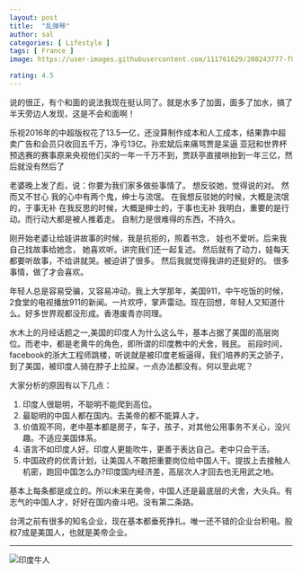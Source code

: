 ```yaml
---
layout: post
title:  "乱弹琴"
author: sal
categories: [ Lifestyle ]
tags: [ France ]
image: https://user-images.githubusercontent.com/111761629/208243777-f818adce-23aa-4295-95b2-725d1c617695.jpg

rating: 4.5
---
```


说的很正，有个和面的说法我现在挺认同了。就是水多了加面，面多了加水，搞了半天旁边人发现，这是不会和面啊！

乐视2016年的中超版权花了13.5一亿，还没算制作成本和人工成本，结果靠中超卖广告和会员只收回五千万，净亏13亿。孙宏斌后来痛骂贾是呆逼
亚冠和世界杯预选赛的赛事原来央视他们买的一年一千万不到，贾跃亭直接哄抬到一年三亿，然后就没有然后了


老婆晚上发了彪，说：你要为我们家多做些事情了。 想反驳她，觉得说的对。 然而又不甘心 我的心中有两个鬼，绅士与流氓。 在我想反驳她的时候，大概是流氓的，于事无补 在我反思的时候，大概是绅士的，于事也无补 我明白，重要的是行动。而行动大都是被人推着走。 自制力是很难得的东西，不持久。

刚开始老婆让给娃讲故事的时候，我是抗拒的，照着书念， 娃也不爱听。后来我自己找故事给她念， 她喜欢听。讲完我们还一起复述。 然后就有了动力，娃每天都要听故事，不给讲就哭。被迫讲了很多。 然后我就觉得我讲的还挺好的。 很多事情，做了才会喜欢。

年轻人总是容易受骗，又容易冲动，我上大学那年，美国911，中午吃饭的时候，2食堂的电视播放911的新闻。一片欢呼，掌声雷动。现在回想，年轻人又知道什么。好多世界观都没形成。香港废青亦同理。

水木上的月经话题之一,美国的印度人为什么这么牛，基本占据了美国的高层岗位。而老中，都是老黄牛的角色，即所谓的印度教中的犬舍，贱民。 前段时间，facebook的浙大工程师跳楼，听说就是被印度老板逼得，我们培养的天之骄子，到了美国，被印度人骑在脖子上拉屎，一点办法都没有。何以至此呢？

大家分析的原因有以下几点：
1. 印度人很聪明，不聪明不能爬到高位。
2. 最聪明的中国人都在国内。去美帝的都不能算人才。
3. 价值观不同，老中基本都是房子，车子，孩子，对其他公用事务不关心，没兴趣。不适应美国体系。
3. 语言不如印度人好。印度人更能吹牛，更善于表达自己。老中只会干活。
3. 中国政府的优青计划，让美国人不敢把重要岗位给中国人干。提拔上去接触人机密，跑回中国怎么办?印度国内经济差，高层次人才回去也无用武之地。

基本上每条都是成立的。所以未来在美帝，中国人还是最底层的犬舍，大头兵。有志气的中国人才，好好在国内奋斗吧。没有第二条路。

台湾之前有很多的知名企业，现在基本都垂死挣扎。唯一还不错的企业台积电。股权7成是美国人，也就是美帝企业。

--------

![印度牛人](https://github.com/s110b/s110b.github.com/assets/111761629/4b2c5666-9b5d-4422-9e06-7be2480ad17c)

